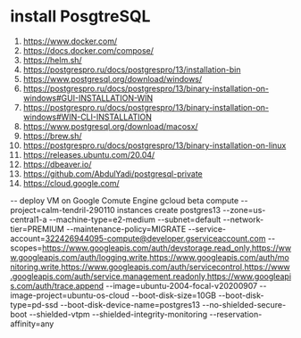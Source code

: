 # install PosgtreSQL 
1. https://www.docker.com/ 
2. https://docs.docker.com/compose/
3. https://helm.sh/
4. https://postgrespro.ru/docs/postgrespro/13/installation-bin
5. https://www.postgresql.org/download/windows/
6. https://postgrespro.ru/docs/postgrespro/13/binary-installation-on-windows#GUI-INSTALLATION-WIN
7. https://postgrespro.ru/docs/postgrespro/13/binary-installation-on-windows#WIN-CLI-INSTALLATION
8. https://www.postgresql.org/download/macosx/
9. https://brew.sh/
10. https://postgrespro.ru/docs/postgrespro/13/binary-installation-on-linux
11. https://releases.ubuntu.com/20.04/
12. https://dbeaver.io/
13. https://github.com/AbdulYadi/postgresql-private
14. https://cloud.google.com/



-- deploy VM on Google Comute Engine
gcloud beta compute --project=calm-tendril-290110 instances create postgres13 --zone=us-central1-a --machine-type=e2-medium --subnet=default --network-tier=PREMIUM --maintenance-policy=MIGRATE --service-account=322426944095-compute@developer.gserviceaccount.com --scopes=https://www.googleapis.com/auth/devstorage.read_only,https://www.googleapis.com/auth/logging.write,https://www.googleapis.com/auth/monitoring.write,https://www.googleapis.com/auth/servicecontrol,https://www.googleapis.com/auth/service.management.readonly,https://www.googleapis.com/auth/trace.append --image=ubuntu-2004-focal-v20200907  --image-project=ubuntu-os-cloud --boot-disk-size=10GB --boot-disk-type=pd-ssd --boot-disk-device-name=postgres13 --no-shielded-secure-boot --shielded-vtpm --shielded-integrity-monitoring --reservation-affinity=any